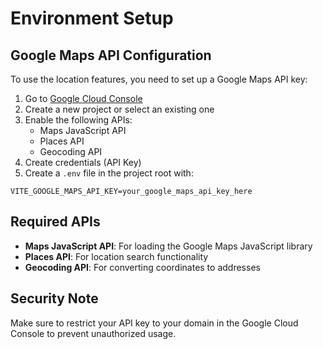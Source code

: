 # Environment Setup

## Google Maps API Configuration

To use the location features, you need to set up a Google Maps API key:

1. Go to [Google Cloud Console](https://console.cloud.google.com/)
2. Create a new project or select an existing one
3. Enable the following APIs:
   - Maps JavaScript API
   - Places API
   - Geocoding API
4. Create credentials (API Key)
5. Create a `.env` file in the project root with:

```
VITE_GOOGLE_MAPS_API_KEY=your_google_maps_api_key_here
```

## Required APIs

- **Maps JavaScript API**: For loading the Google Maps JavaScript library
- **Places API**: For location search functionality
- **Geocoding API**: For converting coordinates to addresses

## Security Note

Make sure to restrict your API key to your domain in the Google Cloud Console to prevent unauthorized usage.
